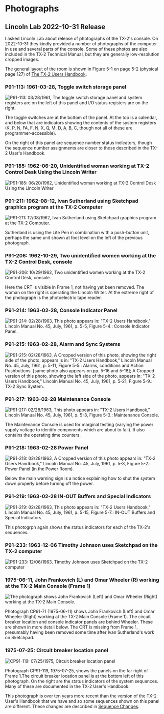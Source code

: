 # Photographs

## Lincoln Lab 2022-10-31 Release

I asked Lincoln Lab about release of photographs of the TX-2's
console.  On 2022-10-31 they kindly provided a number of photographs
of the computer in use and several parts of the console.  Some of
these photos are also included in the TX-2 Technical Manual, but they
are generally low-resolution cropped images.

The general layout of the room is shown in Figure 5-1 on page 5-2
(physical page 127) of [The TX-2 Users
Handbook](https://archive.org/details/tx-2-users-handbook-nov-63/page/n126/mode/1up).

### P91-113: 1961-03-28, Toggle switch storage panel

![P91-113: 03/28/1961, The toggle switch storage panel and system
registers are on the left of this panel and I/O status registers are
on the right.](photos/Lincoln-Lab/2022-10-31/P91-113_RR_122973.jpg)

The toggle switches are at the bottom of the panel.  At the top is a
calendar, and below that are indicators showing the contents of the
system registers (K, P, N, FA, F, N, X, Q, M, D, A, B, C, though not
all of these are programmer-accessible).

On the right of this panel are sequence number status indicators,
though the sequence number assignments are closer to those described
in the TX-2 User's Handbook.

### P91-185: 1962-06-20, Unidentified woman working at TX-2 Control Desk Using the Lincoln Writer

![P91-185: 06/20/1962, Unidentified woman working at TX-2 Control Desk Using the Lincoln Writer](photos/Lincoln-Lab/2022-10-31/P91-185_RR_127525.jpg)

### P91-211: 1962-08-12, Ivan Sutherland using Sketchpad graphics program at the TX-2 Computer

![P91-211: 12/08/1962, Ivan Sutherland using Sketchpad graphics program at the TX-2 Computer.](photos/Lincoln-Lab/2022-10-31/P91-211.jpg)

Sutherland is using the Lite Pen in combination with a push-button
unit, perhaps the same unit shown at foot level on the left of the
previous photograph.

### P91-206: 1962-10-29, Two unidentified women working at the TX-2 Control Desk, console

![P91-206: 10/29/1962,  Two unidentified women working at the TX-2 Control Desk, console.](photos/Lincoln-Lab/2022-10-31/P91-206_RR_127176.jpg)

Here the CRT is visible in Frame 1, not having yet been removed.  The
woman on the right is operating the Lincoln Writer.  At the extreme
right of the photograph is the photoelectric tape reader.

### P91-214: 1963-02-28, Console Indicator Panel

![P91-214: 02/28/1963, This photo appears in: "TX-2 Users Handbook," Lincoln Manual No. 45, July, 1961, p. 5-5, Figure 5-4.: Console Indicator Panel.](photos/Lincoln-Lab/2022-10-31/P91-214_RR_135748.jpg)

### P91-215: 1963-02-28, Alarm and Sync Systems

![P91-215: 02/28/1963, A Cropped version of this photo, showing the
right side of the photo, appears is in: "TX-2 Users Handbook," Lincoln
Manual No. 45, July, 1961, p. 5-11, Figure 5-5.: Alarms, conditions
and Action Pushbuttons. [same photo also appears on pp. 5-16 and
5-18]; A Cropped version of this photo, showing the left side of the
photo, appears in: "TX-2 Users Handbook," Lincoln Manual No. 45, July,
1961, p. 5-21, Figure 5-9.: TX-2 Sync
System.](photos/Lincoln-Lab/2022-10-31/P91-215_RR_135748.jpg)

### P91-217: 1963-02-28 Maintenance Console

![P91-217: 02/28/1963, This photo appears in: "TX-2 Users Handbook," Lincoln Manual No. 45, July, 1961, p. 5-3, Figure 5-3.: Maintenance Console.](photos/Lincoln-Lab/2022-10-31/P91-217_RR_135748.jpg)

The Maintenance Console is used for marginal testing (varying the
power supply voltage to identify components which are about to fail).
It also contains the operating time counters.

### P91-218: 1963-02-28 Power Panel

![P91-218: 02/28/1963,  A Cropped version of this photo appears in: "TX-2 Users Handbook," Lincoln Manual No. 45, July, 1961, p. 5-3, Figure 5-2.: Power Panel (in the Power Room).](photos/Lincoln-Lab/2022-10-31/P91-218_RR_135748.jpg)

Below the main warning sign is a notice explaining how to shut the
system down properly before turning off the power.

### P91-219: 1963-02-28 IN-OUT Buffers and Special Indicators

![P91-219: 02/28/1963, This photo appears in: "TX-2 Users Handbook," Lincoln Manual No. 45, July, 1961, p. 5-15, Figure 5-7.: IN-OUT Buffers and Special Indicators.](photos/Lincoln-Lab/2022-10-31/P91-219_RR_135748.jpg)

This photogrph again shows the status indicators for each of the
TX-2's sequences.

### P91-233: 1963-12-06 Timothy Johnson uses Sketchpad on the TX-2 computer

![P91-233: 12/06/1963, Timothy Johnson uses Sketchpad on the TX-2 computer](photos/Lincoln-Lab/2022-10-31/P91-233_RR_125218.jpg)

### 1975-06-11, John Frankovich (L) and Omar Wheeler (R) working at the TX-2 Main Console (Frame 1)

![The photograph shows John Frankovich (Left) and Omar Wheeler (Right)
working at the TX-2 Main Console.](photos/Lincoln-Lab/2022-10-31/CP91-71_RR_122973.jpg)

Photograph CP91-71 (1975-06-11) shows John Frankovich (Left) and Omar
Wheeler (Right) working at the TX-2 Main Console (Frame 1).  The
circuit breaker location and console indicator panels are behind
Wheeler.  These are shown in more detail below.  The CRT is missing
from Frame 1, presumably having been removed some time after Ivan
Sutherland's work on Sketchpad.

### 1975-07-25: Circuit breaker location panel

![CP91-119: 07/25/1975, Circuit breaker location panel](photos/Lincoln-Lab/2022-10-31/CP91-119_RR_122973.jpg)

Photograph CP91-119, 1975-07-25, shows the panels on the far right of
Frame 1.The circuit breaker location panel is at the bottom left of
this photograph.  On the right are the status indicators of the system
sequences.  Many of these are documented in the TX-2 User's Handbook.

This photograph is over ten years more recent than the version of the
TX-2 User's Handbook that we have and so some sequences shown on this
panel are different.  These changes are described in [Sequence
Changes](commentary/sequence-changes.md).
